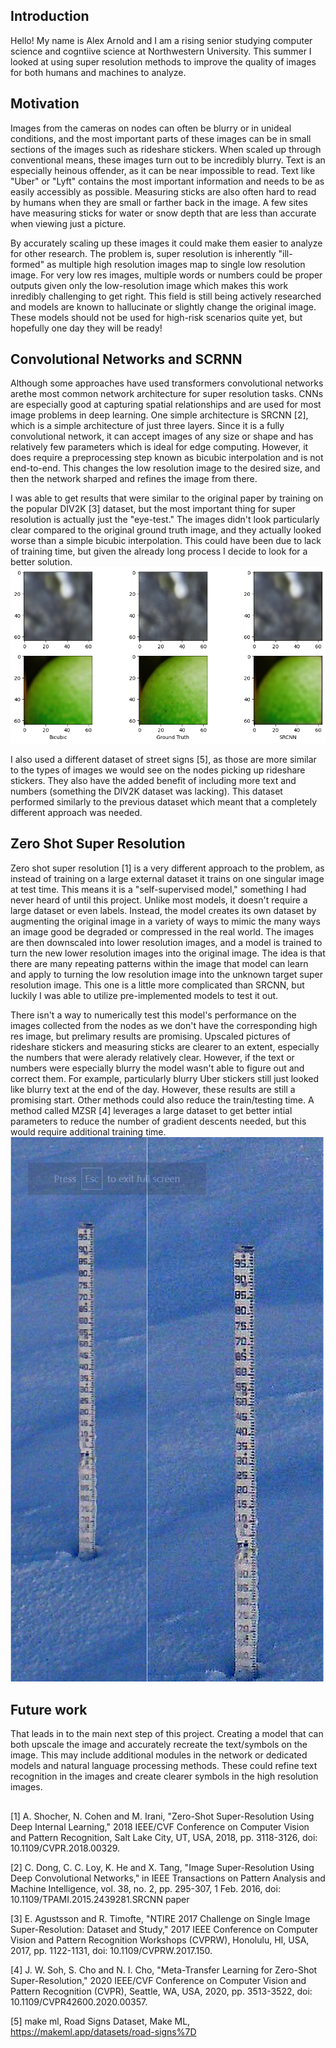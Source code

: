 ## Introduction
Hello! My name is Alex Arnold and I am a rising senior studying computer science and cogntiive science at Northwestern University. This summer I looked at using super resolution methods to improve the quality of images for both humans and machines to analyze. 

## Motivation
Images from the cameras on nodes can often be blurry or in unideal conditions, and the most important parts of these images can be in small sections of the images such as rideshare stickers. When scaled up through conventional means, these images turn out to be incredibly blurry. Text is an especially heinous offender, as it can be near impossible to read. Text like "Uber" or "Lyft" contains the most important information and needs to be as easily accessibly as possible. Measuring sticks are also often hard to read by humans when they are small or farther back in the image. A few sites have measuring sticks for water or snow depth that are less than accurate when viewing just a picture.

By accurately scaling up these images it could make them easier to analyze for other research. The problem is, super resolution is inherently "ill-formed" as multiple high resolution images map to single low resolution image. For very low res images, multiple words or numbers could be proper outputs given only the low-resolution image which makes this work inredibly challenging to get right. This field is still being actively researched and models are known to hallucinate or slightly change the original image. These models should not be used for high-risk scenarios quite yet, but hopefully one day they will be ready!

## Convolutional Networks and SCRNN
Although some approaches have used transformers convolutional networks arethe most common network architecture for super resolution tasks. CNNs are especially good at capturing spatial relationships and are used for most image problems in deep learning. One simple architecture is SRCNN [2], which is a simple architecture of just three layers. Since it is a fully convolutional network, it can accept images of any size or shape and has relatively few parameters which is ideal for edge computing. However, it does require a preprocessing step known as bicubic interpolation and is not end-to-end. This changes the low resolution image to the desired size, and then the network sharped and refines the image from there. 

I was able to get results that were similar to the original paper by training on the popular DIV2K [3] dataset, but the most important thing for super resolution is actually just the "eye-test." The images didn't look particularly clear compared to the original ground truth image, and they actually looked worse than a simple bicubic interpolation. This could have been due to lack of training time, but given the already long process I decide to look for a better solution.
![patches](patches.png)

I also used a different dataset of street signs [5], as those are more similar to the types of images we would see on the nodes picking up rideshare stickers. They also have the added benefit of including more text and numbers (something the DIV2K dataset was lacking). This dataset performed similarly to the previous dataset which meant that a completely different approach was needed.

## Zero Shot Super Resolution
Zero shot super resolution [1] is a very different approach to the problem, as instead of training on a large external dataset it trains on one singular image at test time. This means it is a "self-supervised model," something I had never heard of until this project. Unlike most models, it doesn't require a large dataset or even labels. Instead, the model creates its own dataset by augmenting the original image in a variety of ways to mimic the many ways an image good be degraded or compressed in the real world. The images are then downscaled into lower resolution images, and a model is trained to turn the new lower resolution images into the original image. The idea is that there are many repeating patterns within the image that model can learn and apply to turning the low resolution image into the unknown target super resolution image. This one is a little more complicated than SRCNN, but luckily I was able to utilize pre-implemented models to test it out.

There isn't a way to numerically test this model's performance on the images collected from the nodes as we don't have the corresponding high res image, but prelimary results are promising. Upscaled pictures of rideshare stickers and measuring sticks are clearer to an extent, especially the numbers that were alerady relatively clear. However, if the text or numbers were especially blurry the model wasn't able to figure out and correct them. For example, particularly blurry Uber stickers still just looked like blurry text at the end of the day. However, these results are still a promising start. Other methods could also reduce the train/testing time. A method called MZSR [4] leverages a large dataset to get better intial parameters to reduce the number of gradient descents needed, but this would require additional training time.
![measuring sticks](./measuringsticks.png)

## Future work
That leads in to the main next step of this project. Creating a model that can both upscale the image and accurately recreate the text/symbols on the image. This may include additional modules in the network or dedicated models and natural language processing methods. These could refine text recognition in the images and create clearer symbols in the high resolution images.



## 
[1] A. Shocher, N. Cohen and M. Irani, "Zero-Shot Super-Resolution Using Deep Internal Learning," 2018 IEEE/CVF Conference on Computer Vision and Pattern Recognition, Salt Lake City, UT, USA, 2018, pp. 3118-3126, doi: 10.1109/CVPR.2018.00329.

[2] C. Dong, C. C. Loy, K. He and X. Tang, "Image Super-Resolution Using Deep Convolutional Networks," in IEEE Transactions on Pattern Analysis and Machine Intelligence, vol. 38, no. 2, pp. 295-307, 1 Feb. 2016, doi: 10.1109/TPAMI.2015.2439281.SRCNN paper

[3] E. Agustsson and R. Timofte, "NTIRE 2017 Challenge on Single Image Super-Resolution: Dataset and Study," 2017 IEEE Conference on Computer Vision and Pattern Recognition Workshops (CVPRW), Honolulu, HI, USA, 2017, pp. 1122-1131, doi: 10.1109/CVPRW.2017.150.

[4] J. W. Soh, S. Cho and N. I. Cho, "Meta-Transfer Learning for Zero-Shot Super-Resolution," 2020 IEEE/CVF Conference on Computer Vision and Pattern Recognition (CVPR), Seattle, WA, USA, 2020, pp. 3513-3522, doi: 10.1109/CVPR42600.2020.00357.

[5] make ml, Road Signs Dataset, Make ML, https://makeml.app/datasets/road-signs%7D